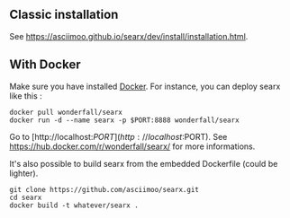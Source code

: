 ## Classic installation
See https://asciimoo.github.io/searx/dev/install/installation.html.

## With Docker
Make sure you have installed [Docker](https://docs.docker.com/engine/installation/). For instance, you can deploy searx like this : 
```
docker pull wonderfall/searx
docker run -d --name searx -p $PORT:8888 wonderfall/searx
```
Go to [http://localhost:$PORT](http://localhost:$PORT). 
See https://hub.docker.com/r/wonderfall/searx/ for more informations.

It's also possible to build searx from the embedded Dockerfile (could be lighter).
```
git clone https://github.com/asciimoo/searx.git
cd searx
docker build -t whatever/searx .
```